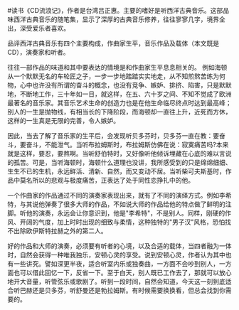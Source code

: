 \#读书《CD流浪记》，作者是台湾吕正惠。主要的嗜好是听西洋古典音乐。这部品味西洋古典音乐的随笔集，显示了深厚的古典音乐修养，往往寥寥几字，境界全出，深受爱乐者喜欢。

品评西洋古典音乐有四个主要构成，作曲家生平，音乐作品及载体（本文既是CD），演奏家和听者。

往往一部作品的味道和其中要表达的情境是和作曲家生平息息相关的。
例如海顿从一个默默无名的车轮匠之子，一步一步地踏踏实实地走，从不知煎熬苦练为何物，心中也许没有所谓的奋斗的概念，也没有竞争、嫉妒、排挤、陷害，只是默默地，不断地工作，三十年如一日，就这样，在五、六十岁之间、不知不觉成了欧洲最著名的音乐家。其音乐艺术生命的创造力也是在他生命临尽终点时达到最高峰；别人的一生是抛物线，有相当长的下降阶段，而海顿却一直往上升，近死而方休，这样的一生真是无限的完善，令人嫉妒。

因此，当去了解了音乐家的生平后，会发现听贝多芬时，贝多芬一直在教：要奋斗，要奋斗，不能泄气。当听布拉姆斯时，布拉姆斯仿佛在说：寂寞痛苦吗?本来就是这样，要忍，要熬啊。当听舒伯特时，又好像听他倾诉埋藏在心底的难以言说的孤苦。可是，当听海顿时，海顿什么道理也没讲，我所感受到的只是绵绵细细、生生不已的生机，永远鲜活、清新、自然，而又变动不居。当听柴可夫斯基时，作品中莫名所以的悲观与极度痛苦，正表达了处于同性恋挣扎中的他。

一个作曲家的作品通过不同的演奏家表现出来，就有了不同的演绎方式。例如李希特，与其说他弹奏了很多大师的作品，不如说大师的作品给他的特点做了鲜明的注脚。听他的演奏，永远会让你意识到，他是"李希特"，不是别人。同样，刚硬的作风、开阔的气度，加上时时出现的细致与柔情，这种独特的"男子汉"风格，恐怕找不出除欧伊斯特拉赫之外的第二人。

好的作品和大师的演奏，必须要有听者的心境，以及合适的载体，当四者融为一体时，自然会获得一种唯我独乐，安顿心灵的享受。说到安顿心灵，作者认为其中也有一些讲究。譬如深更半夜，适合听室内乐或独奏曲，一方面不会吵到别人，一方面也可以借此回忆一下，反省一下。至于白天，别人既已工作去了，那就可以放心地开大音量，听管弦乐或歌剧了。听到一段时间，自然会知道，今天这一刻到底适合听巴赫还是贝多芬，听舒曼还是勃拉姆斯。有时候需要换换看，但总会找到你需要的。